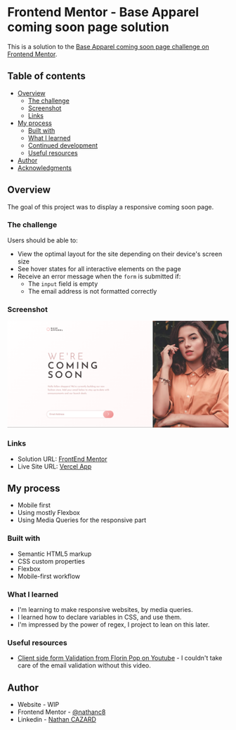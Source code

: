 # Frontend Mentor - Base Apparel coming soon page solution

This is a solution to the [Base Apparel coming soon page challenge on Frontend Mentor](https://www.frontendmentor.io/challenges/base-apparel-coming-soon-page-5d46b47f8db8a7063f9331a0).

## Table of contents

-   [Overview](#overview)
    -   [The challenge](#the-challenge)
    -   [Screenshot](#screenshot)
    -   [Links](#links)
-   [My process](#my-process)
    -   [Built with](#built-with)
    -   [What I learned](#what-i-learned)
    -   [Continued development](#continued-development)
    -   [Useful resources](#useful-resources)
-   [Author](#author)
-   [Acknowledgments](#acknowledgments)

## Overview

The goal of this project was to display a responsive coming soon page.

### The challenge

Users should be able to:

-   View the optimal layout for the site depending on their device's screen size
-   See hover states for all interactive elements on the page
-   Receive an error message when the `form` is submitted if:
    -   The `input` field is empty
    -   The email address is not formatted correctly

### Screenshot

![](./screenshot.png)

### Links

-   Solution URL: [FrontEnd Mentor](https://www.frontendmentor.io/solutions/base-apparel-coming-soon-page-0Px6i3tDhz)
-   Live Site URL: [Vercel App](https://coming-soon-page-eight-tawny.vercel.app/)

## My process

-   Mobile first
-   Using mostly Flexbox
-   Using Media Queries for the responsive part

### Built with

-   Semantic HTML5 markup
-   CSS custom properties
-   Flexbox
-   Mobile-first workflow

### What I learned

-   I'm learning to make responsive websites, by media queries.
-   I learned how to declare variables in CSS, and use them.
-   I'm impressed by the power of regex, I project to lean on this later.

### Useful resources

-   [Client side form Validation from Florin Pop on Youtube](https://www.youtube.com/watch?v=rsd4FNGTRBw) - I couldn't take care of the email validation without this video.

## Author

-   Website - WIP
-   Frontend Mentor - [@nathanc8](https://www.frontendmentor.io/profile/nathanc8)
-   Linkedin - [Nathan CAZARD](https://www.linkedin.com/in/nathan-cazard-431879180/)
